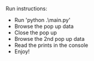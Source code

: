 Run instructions:

- Run 'python .\main.py'
- Browse the pop up data
- Close the pop up
- Browse the 2nd pop up data
- Read the prints in the console
- Enjoy!
